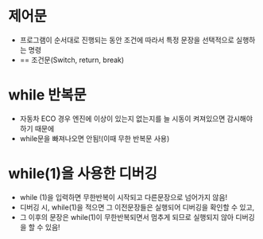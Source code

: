 # 제어문 
- 프로그램이 순서대로 진행되는 동안 조건에 따라서 특정 문장을 선택적으로 실행하는 명령
- == 조건문(Switch, return, break) 

# while 반복문
- 자동차 ECO 경우 엔진에 이상이 있는지 없는지를 늘 시동이 켜져있으면 감시해야하기 때문에
- while문을 빠져나오면 안됨!(이때 무한 반복문 사용)

# while(1)을 사용한 디버깅
- while (1)을 입력하면 무한반복이 시작되고 다른문장으로 넘어가지 않음!
- 디버깅 시, while(1)을 적으면 그 이전문장들은 실행되어 디버깅을 확인할 수 있고,
- 그 이후의 문장은 while(1)이 무한반복되면서 멈추게 되므로 실행되지 않아 디버깅을 할 수 있음!